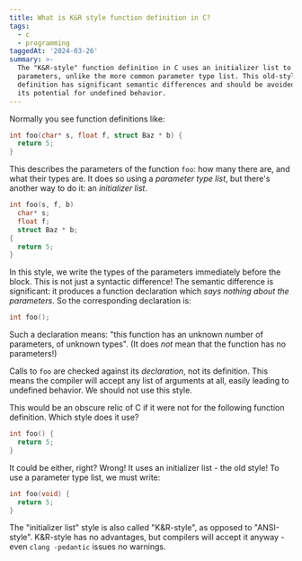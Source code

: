 ```yaml
---
title: What is K&R style function definition in C?
tags:
  - c
  - programming
taggedAt: '2024-03-26'
summary: >-
  The "K&R-style" function definition in C uses an initializer list to declare
  parameters, unlike the more common parameter type list. This old-style
  definition has significant semantic differences and should be avoided due to
  its potential for undefined behavior.
---
```


Normally you see function definitions like:

```c
int foo(char* s, float f, struct Baz * b) {
  return 5;
}
```

This describes the parameters of the function `foo`: how many there are, and what their types are. It does so using a *parameter type list*, but there's another way to do it: an *initializer list*.

```c
int foo(s, f, b)
  char* s;
  float f;
  struct Baz * b;
{
  return 5;
}
```

In this style, we write the types of the parameters immediately before the block. This is not just a syntactic difference! The semantic difference is significant: it produces a function declaration which *says nothing about the parameters*. So the corresponding declaration is:

```c
int foo();
```

Such a declaration means: "this function has an unknown number of parameters, of unknown types". (It does _not_ mean that the function has no parameters!)

Calls to `foo` are checked against its _declaration_, not its definition. This means the compiler will accept any list of arguments at all, easily leading to undefined behavior. We should not use this style.

This would be an obscure relic of C if it were not for the following function definition. Which style does it use?

```c
int foo() {
  return 5;
}
```

It could be either, right? Wrong! It uses an initializer list - the old style! To use a parameter type list, we must write:

```c
int foo(void) {
  return 5;
}
```

The "initializer list" style is also called "K&R-style", as opposed to "ANSI-style". K&R-style has no advantages, but compilers will accept it anyway - even `clang -pedantic` issues no warnings.
